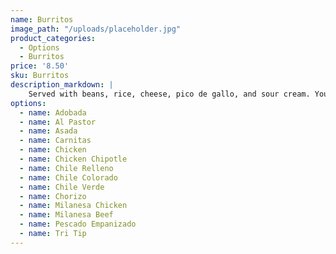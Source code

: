 ```yaml
---
name: Burritos
image_path: "/uploads/placeholder.jpg"
product_categories:
  - Options
  - Burritos
price: '8.50'
sku: Burritos
description_markdown: |
    Served with beans, rice, cheese, pico de gallo, and sour cream. Your choice of filling.
options:
  - name: Adobada
  - name: Al Pastor
  - name: Asada
  - name: Carnitas
  - name: Chicken
  - name: Chicken Chipotle
  - name: Chile Relleno
  - name: Chile Colorado
  - name: Chile Verde
  - name: Chorizo
  - name: Milanesa Chicken
  - name: Milanesa Beef
  - name: Pescado Empanizado
  - name: Tri Tip
---
```

